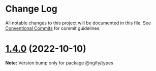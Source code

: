 # Change Log

All notable changes to this project will be documented in this file.
See [Conventional Commits](https://conventionalcommits.org) for commit guidelines.

# [1.4.0](https://github.com/ngify/ngify/compare/v1.3.2...v1.4.0) (2022-10-10)

**Note:** Version bump only for package @ngify/types
